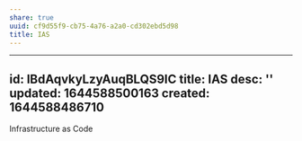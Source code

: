 ```yaml
---
share: true
uuid: cf9d55f9-cb75-4a76-a2a0-cd302ebd5d98
title: IAS
---
```

---
id: lBdAqvkyLzyAuqBLQS9IC
title: IAS
desc: ''
updated: 1644588500163
created: 1644588486710
---

Infrastructure as Code